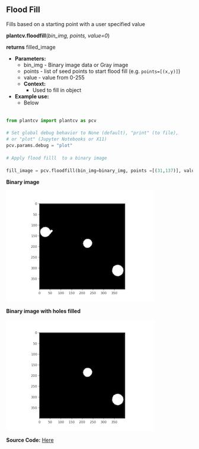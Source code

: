 ## Flood Fill 

Fills based on a starting point with a user specified value

**plantcv.floodfill**(*bin_img, points, value=0*)

**returns** filled_image

- **Parameters:**
    - bin_img - Binary image data or Gray image
    - points - list of seed points to start flood fill (e.g. `points=[(x,y)]`) 
    - value - value from 0-255 
  - **Context:**
    - Used to fill in object 
- **Example use:**
    - Below

```python

from plantcv import plantcv as pcv

# Set global debug behavior to None (default), "print" (to file), 
# or "plot" (Jupyter Notebooks or X11)
pcv.params.debug = "plot"

# Apply flood filll  to a binary image 

fill_image = pcv.floodfill(bin_img=binary_img, points =[(31,137)], value=0)

```

**Binary image**

![Screenshot](img/documentation_images/floodfill/Figure1.png)

**Binary image with holes filled**

![Screenshot](img/documentation_images/floodfill/floodfill-Figure2.png)

**Source Code:** [Here](https://github.com/danforthcenter/plantcv/blob/main/plantcv/plantcv/floodfill.py)
